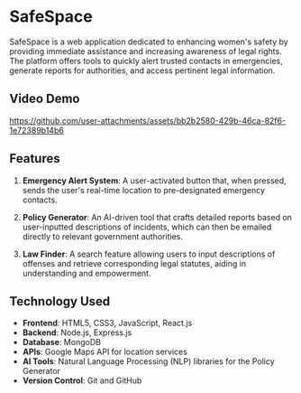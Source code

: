 # SafeSpace

SafeSpace is a web application dedicated to enhancing women's safety by providing immediate assistance and increasing awareness of legal rights. The platform offers tools to quickly alert trusted contacts in emergencies, generate reports for authorities, and access pertinent legal information.

## Video Demo


https://github.com/user-attachments/assets/bb2b2580-429b-46ca-82f6-1e72389b14b6



## Features

1. **Emergency Alert System**: A user-activated button that, when pressed, sends the user's real-time location to pre-designated emergency contacts.

2. **Policy Generator**: An AI-driven tool that crafts detailed reports based on user-inputted descriptions of incidents, which can then be emailed directly to relevant government authorities.

3. **Law Finder**: A search feature allowing users to input descriptions of offenses and retrieve corresponding legal statutes, aiding in understanding and empowerment.

## Technology Used

- **Frontend**: HTML5, CSS3, JavaScript, React.js
- **Backend**: Node.js, Express.js
- **Database**: MongoDB
- **APIs**: Google Maps API for location services
- **AI Tools**: Natural Language Processing (NLP) libraries for the Policy Generator
- **Version Control**: Git and GitHub
